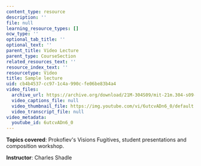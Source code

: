 ```yaml
---
content_type: resource
description: ''
file: null
learning_resource_types: []
ocw_type: ''
optional_tab_title: ''
optional_text: ''
parent_title: Video Lecture
parent_type: CourseSection
related_resources_text: ''
resource_index_text: ''
resourcetype: Video
title: Sample lecture
uid: cb4b4537-cc97-1c4a-990c-fe06be83b4a4
video_files:
  archive_url: https://archive.org/download/21M-304S09/mit-21m.304-s09-lec01_300k_pano.mp4
  video_captions_file: null
  video_thumbnail_file: https://img.youtube.com/vi/6utcvADn6_0/default.jpg
  video_transcript_file: null
video_metadata:
  youtube_id: 6utcvADn6_0
---
```


**Topics covered**: Prokofiev's Visions Fugitives, student presentations and composition workshop.

**Instructor**: Charles Shadle